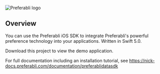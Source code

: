![Preferabli logo](https://s3.amazonaws.com/winering-production/1ba338a299a0f489e9ceee6bc61bcac4)

## Overview

You can use the Preferabli iOS SDK to integrate Preferabli's powerful preference technology into your applications. Written in Swift 5.0. 

Download this project to view the demo application.

For full documentation including an installation tutorial, see https://nick-docs.preferabli.com/documentation/preferablidatasdk 
